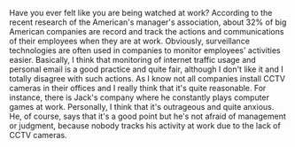 Have you ever felt like you are being watched at work? According to the recent research of the American's manager's association, about 32% of big American companies are record and track the actions and communications of their employees when they are at work. Obviously, surveillance technologies are often used in companies to monitor employees' activities easier. Basically, I think that monitoring of internet traffic usage and personal email is a good practice and quite fair, although I don't like it and I totally disagree with such actions. As I know not all companies install CCTV cameras in their offices and I really think that it's quite reasonable. For instance, there is Jack's company where he constantly plays computer games at work. Personally, I think that it's outrageous and quite anxious. He, of course, says that it's a good point but he's not afraid of management or judgment, because nobody tracks his activity at work due to the lack of CCTV cameras.